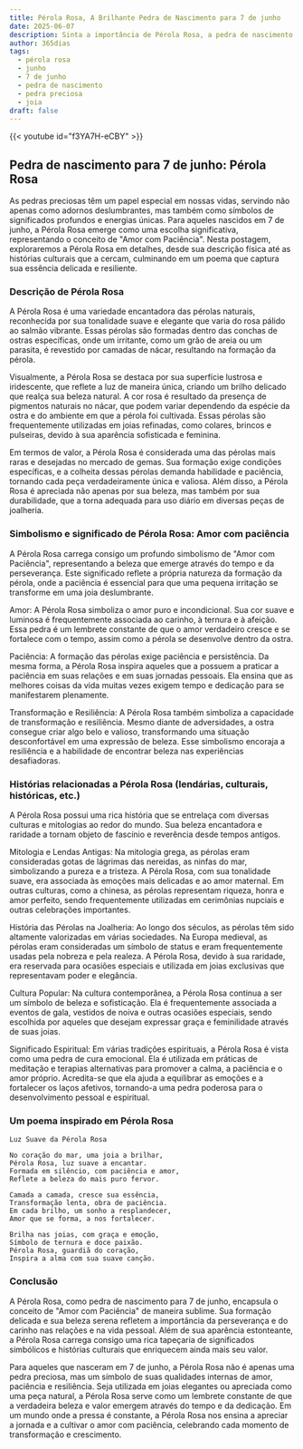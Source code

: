 ```yaml
---
title: Pérola Rosa, A Brilhante Pedra de Nascimento para 7 de junho
date: 2025-06-07
description: Sinta a importância de Pérola Rosa, a pedra de nascimento de 7 de junho que simboliza Amor com paciência. Deixe que sua beleza e significado iluminem seu dia.
author: 365dias
tags:
  - pérola rosa
  - junho
  - 7 de junho
  - pedra de nascimento
  - pedra preciosa
  - joia
draft: false
---
```


{{< youtube id="f3YA7H-eCBY" >}}


## Pedra de nascimento para 7 de junho: Pérola Rosa

As pedras preciosas têm um papel especial em nossas vidas, servindo não apenas como adornos deslumbrantes, mas também como símbolos de significados profundos e energias únicas. Para aqueles nascidos em 7 de junho, a Pérola Rosa emerge como uma escolha significativa, representando o conceito de "Amor com Paciência". Nesta postagem, exploraremos a Pérola Rosa em detalhes, desde sua descrição física até as histórias culturais que a cercam, culminando em um poema que captura sua essência delicada e resiliente.

### Descrição de Pérola Rosa

A Pérola Rosa é uma variedade encantadora das pérolas naturais, reconhecida por sua tonalidade suave e elegante que varia do rosa pálido ao salmão vibrante. Essas pérolas são formadas dentro das conchas de ostras específicas, onde um irritante, como um grão de areia ou um parasita, é revestido por camadas de nácar, resultando na formação da pérola.

Visualmente, a Pérola Rosa se destaca por sua superfície lustrosa e iridescente, que reflete a luz de maneira única, criando um brilho delicado que realça sua beleza natural. A cor rosa é resultado da presença de pigmentos naturais no nácar, que podem variar dependendo da espécie da ostra e do ambiente em que a pérola foi cultivada. Essas pérolas são frequentemente utilizadas em joias refinadas, como colares, brincos e pulseiras, devido à sua aparência sofisticada e feminina.

Em termos de valor, a Pérola Rosa é considerada uma das pérolas mais raras e desejadas no mercado de gemas. Sua formação exige condições específicas, e a colheita dessas pérolas demanda habilidade e paciência, tornando cada peça verdadeiramente única e valiosa. Além disso, a Pérola Rosa é apreciada não apenas por sua beleza, mas também por sua durabilidade, que a torna adequada para uso diário em diversas peças de joalheria.

### Simbolismo e significado de Pérola Rosa: Amor com paciência

A Pérola Rosa carrega consigo um profundo simbolismo de "Amor com Paciência", representando a beleza que emerge através do tempo e da perseverança. Este significado reflete a própria natureza da formação da pérola, onde a paciência é essencial para que uma pequena irritação se transforme em uma joia deslumbrante.

Amor: A Pérola Rosa simboliza o amor puro e incondicional. Sua cor suave e luminosa é frequentemente associada ao carinho, à ternura e à afeição. Essa pedra é um lembrete constante de que o amor verdadeiro cresce e se fortalece com o tempo, assim como a pérola se desenvolve dentro da ostra.

Paciência: A formação das pérolas exige paciência e persistência. Da mesma forma, a Pérola Rosa inspira aqueles que a possuem a praticar a paciência em suas relações e em suas jornadas pessoais. Ela ensina que as melhores coisas da vida muitas vezes exigem tempo e dedicação para se manifestarem plenamente.

Transformação e Resiliência: A Pérola Rosa também simboliza a capacidade de transformação e resiliência. Mesmo diante de adversidades, a ostra consegue criar algo belo e valioso, transformando uma situação desconfortável em uma expressão de beleza. Esse simbolismo encoraja a resiliência e a habilidade de encontrar beleza nas experiências desafiadoras.

### Histórias relacionadas a Pérola Rosa (lendárias, culturais, históricas, etc.)

A Pérola Rosa possui uma rica história que se entrelaça com diversas culturas e mitologias ao redor do mundo. Sua beleza encantadora e raridade a tornam objeto de fascínio e reverência desde tempos antigos.

Mitologia e Lendas Antigas: Na mitologia grega, as pérolas eram consideradas gotas de lágrimas das nereidas, as ninfas do mar, simbolizando a pureza e a tristeza. A Pérola Rosa, com sua tonalidade suave, era associada às emoções mais delicadas e ao amor maternal. Em outras culturas, como a chinesa, as pérolas representam riqueza, honra e amor perfeito, sendo frequentemente utilizadas em cerimônias nupciais e outras celebrações importantes.

História das Pérolas na Joalheria: Ao longo dos séculos, as pérolas têm sido altamente valorizadas em várias sociedades. Na Europa medieval, as pérolas eram consideradas um símbolo de status e eram frequentemente usadas pela nobreza e pela realeza. A Pérola Rosa, devido à sua raridade, era reservada para ocasiões especiais e utilizada em joias exclusivas que representavam poder e elegância.

Cultura Popular: Na cultura contemporânea, a Pérola Rosa continua a ser um símbolo de beleza e sofisticação. Ela é frequentemente associada a eventos de gala, vestidos de noiva e outras ocasiões especiais, sendo escolhida por aqueles que desejam expressar graça e feminilidade através de suas joias.

Significado Espiritual: Em várias tradições espirituais, a Pérola Rosa é vista como uma pedra de cura emocional. Ela é utilizada em práticas de meditação e terapias alternativas para promover a calma, a paciência e o amor próprio. Acredita-se que ela ajuda a equilibrar as emoções e a fortalecer os laços afetivos, tornando-a uma pedra poderosa para o desenvolvimento pessoal e espiritual.

### Um poema inspirado em Pérola Rosa

	Luz Suave da Pérola Rosa
	
	No coração do mar, uma joia a brilhar,  
	Pérola Rosa, luz suave a encantar.  
	Formada em silêncio, com paciência e amor,  
	Reflete a beleza do mais puro fervor.
	
	Camada a camada, cresce sua essência,  
	Transformação lenta, obra de paciência.  
	Em cada brilho, um sonho a resplandecer,  
	Amor que se forma, a nos fortalecer.
	
	Brilha nas joias, com graça e emoção,  
	Símbolo de ternura e doce paixão.  
	Pérola Rosa, guardiã do coração,  
	Inspira a alma com sua suave canção.

### Conclusão

A Pérola Rosa, como pedra de nascimento para 7 de junho, encapsula o conceito de "Amor com Paciência" de maneira sublime. Sua formação delicada e sua beleza serena refletem a importância da perseverança e do carinho nas relações e na vida pessoal. Além de sua aparência estonteante, a Pérola Rosa carrega consigo uma rica tapeçaria de significados simbólicos e histórias culturais que enriquecem ainda mais seu valor.

Para aqueles que nasceram em 7 de junho, a Pérola Rosa não é apenas uma pedra preciosa, mas um símbolo de suas qualidades internas de amor, paciência e resiliência. Seja utilizada em joias elegantes ou apreciada como uma peça natural, a Pérola Rosa serve como um lembrete constante de que a verdadeira beleza e valor emergem através do tempo e da dedicação. Em um mundo onde a pressa é constante, a Pérola Rosa nos ensina a apreciar a jornada e a cultivar o amor com paciência, celebrando cada momento de transformação e crescimento.